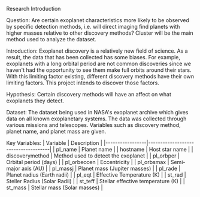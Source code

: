 Research Introduction

Question: Are certain exoplanet characteristics more likely to be observed by specific detection methods, i.e. will direct imaging find planets with higher masses relative to other discovery methods? Cluster will be the main method used to analyze the dataset.

Introduction: Exoplanet discovery is a relatively new field of science. As a result, the data that has been collected has some biases. For example, exoplanets with a long orbital period are not common discoveries since we haven't had the opportunity to see them make full orbits around their stars. With this limiting factor existing, different discovery methods have their own limiting factors. This project intends to discover those factors.

Hypothesis: Certain discovery methods will have an affect on what exoplanets they detect.

Dataset: The dataset being used in NASA's exoplanet archive which gives data on all known exoplanetary systems. The data was collected through various missions and telescopes. Variables such as discovery method, planet name, and planet mass are given.

Key Variables: 
| Variable        | Description                         |
|-----------------|-------------------------------------|
| pl_name         | Planet name                         |
| hostname        | Host star name                      |
| discoverymethod | Method used to detect the exoplanet |
| pl_orbper       | Orbital period (days)               |
| pl_orbeccen     | Eccentricity                        |
| pl_orbsmax      | Semi-major axis (AU)                |
| pl_massj        | Planet mass (Jupiter masses)        |
| pl_rade         | Planet radius (Earth radii)         |
| pl_eqt          | Effective Temperature (K)           |
| st_rad          | Steller Radius (Solar Radii)        |
| st_teff         | Stellar effective temperature (K)   |
| st_mass         | Stellar mass (Solar masses)         |

